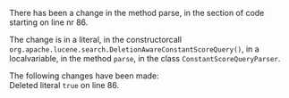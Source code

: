 There has been a change in the method parse, in the section of code starting on line nr 86.
  
The change is in a literal, in the constructorcall ```org.apache.lucene.search.DeletionAwareConstantScoreQuery()```, in a localvariable, in the method ```parse```, in the class ```ConstantScoreQueryParser```.
  
The following changes have been made:  
Deleted literal ```true``` on line 86.  
